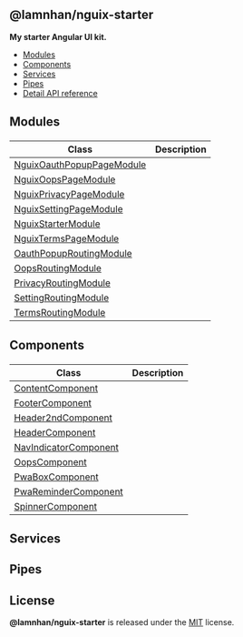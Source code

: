 <section id="head" data-note="AUTO-GENERATED CONTENT, DO NOT EDIT DIRECTLY!">

# @lamnhan/nguix-starter

**My starter Angular UI kit.**

</section>

<section id="tocx" data-note="AUTO-GENERATED CONTENT, DO NOT EDIT DIRECTLY!">

- [Modules](#modules)
- [Components](#components)
- [Services](#services)
- [Pipes](#pipes)
- [Detail API reference](https://nguix-starter.lamnhan.com/content/reference)


</section>

<section id="modules" data-note="AUTO-GENERATED CONTENT, DO NOT EDIT DIRECTLY!">

<h2><a name="modules"><p>Modules</p>
</a></h2>

| Class                                                                                                                   | Description |
| ----------------------------------------------------------------------------------------------------------------------- | ----------- |
| [NguixOauthPopupPageModule](https://nguix-starter.lamnhan.com/content/reference/classes/nguixoauthpopuppagemodule.html) |             |
| [NguixOopsPageModule](https://nguix-starter.lamnhan.com/content/reference/classes/nguixoopspagemodule.html)             |             |
| [NguixPrivacyPageModule](https://nguix-starter.lamnhan.com/content/reference/classes/nguixprivacypagemodule.html)       |             |
| [NguixSettingPageModule](https://nguix-starter.lamnhan.com/content/reference/classes/nguixsettingpagemodule.html)       |             |
| [NguixStarterModule](https://nguix-starter.lamnhan.com/content/reference/classes/nguixstartermodule.html)               |             |
| [NguixTermsPageModule](https://nguix-starter.lamnhan.com/content/reference/classes/nguixtermspagemodule.html)           |             |
| [OauthPopupRoutingModule](https://nguix-starter.lamnhan.com/content/reference/classes/oauthpopuproutingmodule.html)     |             |
| [OopsRoutingModule](https://nguix-starter.lamnhan.com/content/reference/classes/oopsroutingmodule.html)                 |             |
| [PrivacyRoutingModule](https://nguix-starter.lamnhan.com/content/reference/classes/privacyroutingmodule.html)           |             |
| [SettingRoutingModule](https://nguix-starter.lamnhan.com/content/reference/classes/settingroutingmodule.html)           |             |
| [TermsRoutingModule](https://nguix-starter.lamnhan.com/content/reference/classes/termsroutingmodule.html)               |             |

</section>

<section id="components" data-note="AUTO-GENERATED CONTENT, DO NOT EDIT DIRECTLY!">

<h2><a name="components"><p>Components</p>
</a></h2>

| Class                                                                                                           | Description |
| --------------------------------------------------------------------------------------------------------------- | ----------- |
| [ContentComponent](https://nguix-starter.lamnhan.com/content/reference/classes/contentcomponent.html)           |             |
| [FooterComponent](https://nguix-starter.lamnhan.com/content/reference/classes/footercomponent.html)             |             |
| [Header2ndComponent](https://nguix-starter.lamnhan.com/content/reference/classes/header2ndcomponent.html)       |             |
| [HeaderComponent](https://nguix-starter.lamnhan.com/content/reference/classes/headercomponent.html)             |             |
| [NavIndicatorComponent](https://nguix-starter.lamnhan.com/content/reference/classes/navindicatorcomponent.html) |             |
| [OopsComponent](https://nguix-starter.lamnhan.com/content/reference/classes/oopscomponent.html)                 |             |
| [PwaBoxComponent](https://nguix-starter.lamnhan.com/content/reference/classes/pwaboxcomponent.html)             |             |
| [PwaReminderComponent](https://nguix-starter.lamnhan.com/content/reference/classes/pwaremindercomponent.html)   |             |
| [SpinnerComponent](https://nguix-starter.lamnhan.com/content/reference/classes/spinnercomponent.html)           |             |

</section>

<section id="services" data-note="AUTO-GENERATED CONTENT, DO NOT EDIT DIRECTLY!">

<h2><a name="services"><p>Services</p>
</a></h2>

</section>

<section id="pipes" data-note="AUTO-GENERATED CONTENT, DO NOT EDIT DIRECTLY!">

<h2><a name="pipes"><p>Pipes</p>
</a></h2>

</section>

<section id="license" data-note="AUTO-GENERATED CONTENT, DO NOT EDIT DIRECTLY!">

## License

**@lamnhan/nguix-starter** is released under the [MIT](https://github.com/lamnhan/nguix-starter/blob/master/LICENSE) license.

</section>
